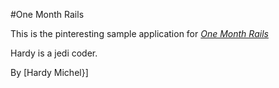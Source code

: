 #One Month Rails

This is the pinteresting sample application for
[*One Month Rails*](http://onemonthrails.com)

Hardy is a jedi coder.

By [Hardy Michel}]
